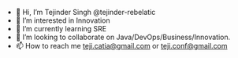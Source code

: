- 👋 Hi, I’m Tejinder Singh @tejinder-rebelatic
- 👀 I’m interested in Innovation
- 🌱 I’m currently learning SRE
- 💞️ I’m looking to collaborate on Java/DevOps/Business/Innovation.
- 📫 How to reach me teji.catia@gmail.com or teji.conf@gmail.com

<!---
tejinder-rebelatic/tejinder-rebelatic is a ✨ special ✨ repository because its `README.md` (this file) appears on your GitHub profile.
You can click the Preview link to take a look at your changes.
--->
